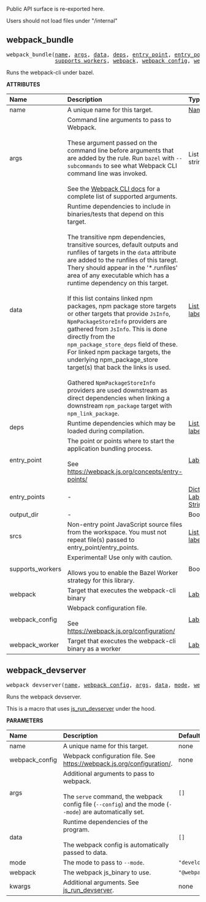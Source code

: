 <!-- Generated with Stardoc: http://skydoc.bazel.build -->

Public API surface is re-exported here.

Users should not load files under "/internal"


<a id="webpack_bundle"></a>

## webpack_bundle

<pre>
webpack_bundle(<a href="#webpack_bundle-name">name</a>, <a href="#webpack_bundle-args">args</a>, <a href="#webpack_bundle-data">data</a>, <a href="#webpack_bundle-deps">deps</a>, <a href="#webpack_bundle-entry_point">entry_point</a>, <a href="#webpack_bundle-entry_points">entry_points</a>, <a href="#webpack_bundle-output_dir">output_dir</a>, <a href="#webpack_bundle-srcs">srcs</a>,
               <a href="#webpack_bundle-supports_workers">supports_workers</a>, <a href="#webpack_bundle-webpack">webpack</a>, <a href="#webpack_bundle-webpack_config">webpack_config</a>, <a href="#webpack_bundle-webpack_worker">webpack_worker</a>)
</pre>

Runs the webpack-cli under bazel.

**ATTRIBUTES**


| Name  | Description | Type | Mandatory | Default |
| :------------- | :------------- | :------------- | :------------- | :------------- |
| <a id="webpack_bundle-name"></a>name |  A unique name for this target.   | <a href="https://bazel.build/concepts/labels#target-names">Name</a> | required |  |
| <a id="webpack_bundle-args"></a>args |  Command line arguments to pass to Webpack.<br><br>These argument passed on the command line before arguments that are added by the rule. Run <code>bazel</code> with <code>--subcommands</code> to see what Webpack CLI command line was invoked.<br><br>See the [Webpack CLI docs](https://webpack.js.org/api/cli/) for a complete list of supported arguments.   | List of strings | optional | <code>[]</code> |
| <a id="webpack_bundle-data"></a>data |  Runtime dependencies to include in binaries/tests that depend on this target.<br><br>    The transitive npm dependencies, transitive sources, default outputs and runfiles of targets in the <code>data</code> attribute     are added to the runfiles of this taregt. Thery should appear in the '*.runfiles' area of any executable which has     a runtime dependency on this target.<br><br>    If this list contains linked npm packages, npm package store targets or other targets that provide <code>JsInfo</code>,     <code>NpmPackageStoreInfo</code> providers are gathered from <code>JsInfo</code>. This is done directly from the     <code>npm_package_store_deps</code> field of these. For linked npm package targets, the underlying npm_package_store     target(s) that back the links is used.<br><br>    Gathered <code>NpmPackageStoreInfo</code> providers are used downstream as direct dependencies when linking a downstream     <code>npm_package</code> target with <code>npm_link_package</code>.   | <a href="https://bazel.build/concepts/labels">List of labels</a> | optional | <code>[]</code> |
| <a id="webpack_bundle-deps"></a>deps |  Runtime dependencies which may be loaded during compilation.   | <a href="https://bazel.build/concepts/labels">List of labels</a> | optional | <code>[]</code> |
| <a id="webpack_bundle-entry_point"></a>entry_point |  The point or points where to start the application bundling process.<br><br>See https://webpack.js.org/concepts/entry-points/   | <a href="https://bazel.build/concepts/labels">Label</a> | optional | <code>None</code> |
| <a id="webpack_bundle-entry_points"></a>entry_points |  -   | <a href="https://bazel.build/rules/lib/dict">Dictionary: Label -> String</a> | optional | <code>{}</code> |
| <a id="webpack_bundle-output_dir"></a>output_dir |  -   | Boolean | optional | <code>False</code> |
| <a id="webpack_bundle-srcs"></a>srcs |  Non-entry point JavaScript source files from the workspace. You must not repeat file(s) passed to entry_point/entry_points.   | <a href="https://bazel.build/concepts/labels">List of labels</a> | optional | <code>[]</code> |
| <a id="webpack_bundle-supports_workers"></a>supports_workers |  Experimental! Use only with caution.<br><br>Allows you to enable the Bazel Worker strategy for this library.   | Boolean | optional | <code>False</code> |
| <a id="webpack_bundle-webpack"></a>webpack |  Target that executes the webpack-cli binary   | <a href="https://bazel.build/concepts/labels">Label</a> | optional | <code>@webpack//:webpack</code> |
| <a id="webpack_bundle-webpack_config"></a>webpack_config |  Webpack configuration file.<br><br>See https://webpack.js.org/configuration/   | <a href="https://bazel.build/concepts/labels">Label</a> | optional | <code>None</code> |
| <a id="webpack_bundle-webpack_worker"></a>webpack_worker |  Target that executes the webpack-cli binary as a worker   | <a href="https://bazel.build/concepts/labels">Label</a> | optional | <code>@webpack//:worker</code> |


<a id="webpack_devserver"></a>

## webpack_devserver

<pre>
webpack_devserver(<a href="#webpack_devserver-name">name</a>, <a href="#webpack_devserver-webpack_config">webpack_config</a>, <a href="#webpack_devserver-args">args</a>, <a href="#webpack_devserver-data">data</a>, <a href="#webpack_devserver-mode">mode</a>, <a href="#webpack_devserver-webpack">webpack</a>, <a href="#webpack_devserver-kwargs">kwargs</a>)
</pre>

Runs the webpack devserver.

This is a macro that uses
[js_run_devserver](https://github.com/aspect-build/rules_js/blob/main/docs/js_run_devserver.md)
under the hood.


**PARAMETERS**


| Name  | Description | Default Value |
| :------------- | :------------- | :------------- |
| <a id="webpack_devserver-name"></a>name |  A unique name for this target.   |  none |
| <a id="webpack_devserver-webpack_config"></a>webpack_config |  Webpack configuration file. See https://webpack.js.org/configuration/.   |  none |
| <a id="webpack_devserver-args"></a>args |  Additional arguments to pass to webpack.<br><br>The <code>serve</code> command, the webpack config file (<code>--config</code>) and the mode (<code>--mode</code>) are automatically set.   |  <code>[]</code> |
| <a id="webpack_devserver-data"></a>data |  Runtime dependencies of the program.<br><br>The webpack config is automatically passed to data.   |  <code>[]</code> |
| <a id="webpack_devserver-mode"></a>mode |  The mode to pass to <code>--mode</code>.   |  <code>"development"</code> |
| <a id="webpack_devserver-webpack"></a>webpack |  The webpack js_binary to use.   |  <code>"@webpack//:webpack"</code> |
| <a id="webpack_devserver-kwargs"></a>kwargs |  Additional arguments. See [js_run_devserver](https://github.com/aspect-build/rules_js/blob/main/docs/js_run_devserver.md).   |  none |


